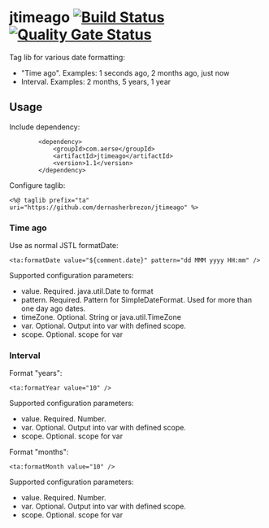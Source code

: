 # jtimeago [![Build Status](https://travis-ci.org/dernasherbrezon/jtimeago.svg?branch=master)](https://travis-ci.org/dernasherbrezon/jtimeago) [![Quality Gate Status](https://sonarcloud.io/api/project_badges/measure?project=com.aerse%3Ajtimeago&metric=alert_status)](https://sonarcloud.io/dashboard?id=com.aerse%3Ajtimeago)

Tag lib for various date formatting:
* "Time ago". Examples: 1 seconds ago, 2 months ago, just now
* Interval. Examples: 2 months, 5 years, 1 year

## Usage

Include dependency:

```
		<dependency>
			<groupId>com.aerse</groupId>
			<artifactId>jtimeago</artifactId>
			<version>1.1</version>
		</dependency>
```

Configure taglib:

```
<%@ taglib prefix="ta" uri="https://github.com/dernasherbrezon/jtimeago" %>
```

### Time ago

Use as normal JSTL formatDate:

```
<ta:formatDate value="${comment.date}" pattern="dd MMM yyyy HH:mm" />
```

Supported configuration parameters:
* value. Required. java.util.Date to format
* pattern. Required. Pattern for SimpleDateFormat. Used for more than one day ago dates.
* timeZone. Optional. String or java.util.TimeZone
* var. Optional. Output into var with defined scope.
* scope. Optional. scope for var

### Interval

Format "years":

```
<ta:formatYear value="10" />
```

Supported configuration parameters:
* value. Required. Number.
* var. Optional. Output into var with defined scope.
* scope. Optional. scope for var

Format "months":

```
<ta:formatMonth value="10" />
```

Supported configuration parameters:
* value. Required. Number.
* var. Optional. Output into var with defined scope.
* scope. Optional. scope for var
